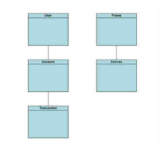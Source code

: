 ![Class diagram](https://github.com/Korven13/Goldman_Sachs_Banking_System_2024/blob/6e77614143f8c90fa0b34df5a5086ff07bce368b/Class%20Diagram.png?raw=true)